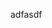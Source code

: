 <!--
 * @Author: your name
 * @Date: 2023-02-23 19:16:48
 * @LastEditTime: 2023-02-23 19:17:52
 * @LastEditors: Please set LastEditors
 * @Description: In User Settings Edit
 * @FilePath: \yeahmedia-webd:\d_personal\00job\manage-web\re.md
-->
adfasdf